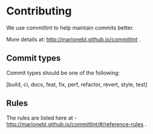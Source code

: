 # Contributing

We use commitlint to help maintain commits better. 

More details at:
http://marionebl.github.io/commitlint .


## Commit types

Commit types should be one of the following: 

[build, ci, docs, feat, fix, perf, refactor, revert, style, test] 

## Rules

The rules are listed here at - http://marionebl.github.io/commitlint/#/reference-rules . 
